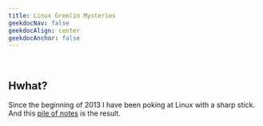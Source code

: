 ```yaml
---
title: Linux Gremlin Mysteries
geekdocNav: false
geekdocAlign: center
geekdocAnchor: false
---
```


<meta name="google-site-verification" content="k4wDKNaGbJo52nPB8LkbrdQUXfTX37xW9tHJxRt7ttM" />

<br />

## Hwhat?
Since the beginning of 2013 I have been poking at Linux with a sharp stick. And this [pile of notes](pile_of_notes) is the result.
